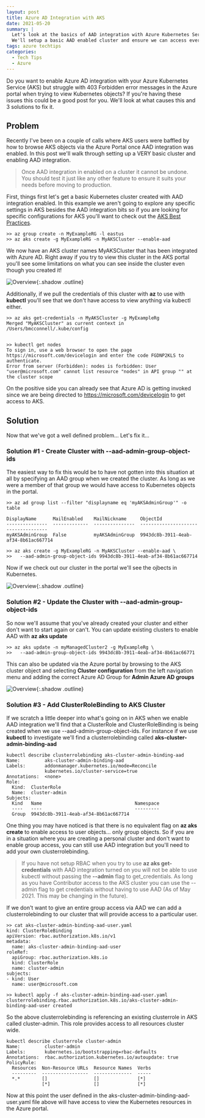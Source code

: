 ```yaml
---
layout: post
title: Azure AD Integration with AKS
date: 2021-05-20
summary: |
  Let's look at the basics of AAD integration with Azure Kubernetes Service in this post.  
  We'll setup a basic AAD enabled cluster and ensure we can access everything via the portal.
tags: azure techtips
categories:
  - Tech Tips
  - Azure
---
```

Do you want to enable Azure AD integration with your Azure Kubernetes Service
(AKS) but struggle with 403 Forbidden error messages in the Azure portal
when trying to view Kubernetes objects?  If you're having these issues this
could be a good post for you.  We'll look at what causes this and 3 solutions to
fix it.

## Problem
Recently I've been on a couple of calls where AKS users were baffled by how to
browse AKS objects via the Azure Portal once AAD integration was enabled.  In this post we'll walk through
setting up a VERY basic cluster and enabling AAD integration.

> Once AAD integration in enabled on a cluster it cannot be undone.
> You should test it just like any other
> feature to ensure it suits your needs before moving to production.

First, things first let's get a basic Kubernetes cluster created with AAD
integration enabled.  In this example we aren't going to explore any specific settings
in AKS besides the AAD integration bits so if you are looking for specific
configurations for AKS you'll want to check out the [AKS Best
Practices](https://docs.microsoft.com/en-us/azure/aks/best-practices).

```terminal
>> az group create -n MyExampleRG -l eastus
>> az aks create -g MyExampleRG -n MyAKSCluster --enable-aad
```

We now have an AKS cluster names MyAKSCluster that has been integrated with
Azure AD.  Right away if you try to view this cluster in the AKS portal you'll
see some limitations on what you can see inside the cluster even though you
created it!  

![Overview](/images/2021-05-20-aad-aks/forbidden.jpg){:.shadow .outline}

Additionally, if we pull the credentials of this cluster
with __az__ to use with __kubectl__ you'll see that we don't have access to view
anything via kubectl either.  

```terminal
>> az aks get-credentials -n MyAKSCluster -g MyExampleRg
Merged "MyAKSCluster" as current context in /Users/bmcconnell/.kube/config


>> kubectl get nodes
To sign in, use a web browser to open the page https://microsoft.com/devicelogin and enter the code FGDNP2KLS to authenticate.
Error from server (Forbidden): nodes is forbidden: User "user@microsoft.com" cannot list resource "nodes" in API group "" at the cluster scope

```

On the positive side you can already see that Azure AD is getting invoked since
we are being directed to https://microsoft.com/devicelogin to get access to
AKS.

## Solution

Now that we've got a well defined problem... Let's fix it...

### Solution #1 - Create Cluster with --aad-admin-group-object-ids
The easiest way to fix this would be to have not gotten into this situation at
all by specifying an AAD group when we created the cluster. As long as we were a
member of that group we would have access to Kubernetes objects in the portal.

```terminal
>> az ad group list --filter "displayname eq 'myAKSAdminGroup'" -o table

DisplayName      MailEnabled    MailNickname     ObjectId                            
---------------  -------------  ---------------  ------------------------------------
myAKSAdminGroup  False          myAKSAdminGroup  9943dc8b-3911-4eab-af34-8b61ac667714

>> az aks create -g MyExampleRG -n MyAKSCluster --enable-aad \
>>   --aad-admin-group-object-ids 9943dc8b-3911-4eab-af34-8b61ac667714
```

Now if we check out our cluster in the portal we'll see the ojbects in
Kubernetes. 

![Overview](/images/2021-05-20-aad-aks/namespaces.jpg){:.shadow .outline}

### Solution #2 - Update the Cluster with --aad-admin-group-object-ids
So now we'll assume that you've already created your cluster and either don't
want to start again or can't.  You can update existing clusters to enable AAD
with __az aks update__

```terminal
>> az aks update -n myManagedCluster2 -g MyExampleRg \
>>   --aad-admin-group-object-ids 9943dc8b-3911-4eab-af34-8b61ac66771

```
This can also be updated via the Azure portal by browsing to the AKS cluster
object and selecting __Cluster configuration__ from the left navigation menu and
adding the correct Azure AD Group for __Admin Azure AD groups__

![Overview](/images/2021-05-20-aad-aks/cluster-config.jpg){:.shadow .outline}

### Solution #3 - Add ClusterRoleBinding to AKS Cluster
If we scratch a little deeper into what's going on in AKS when we enable
AAD integration we'll find that a ClusterRole and ClusterRoleBinding is being
created when we use --aad-admin-group-object-ids.  For instance if we use
__kubectl__ to investigate we'll find a clusterrolebinding called
__aks-cluster-admin-binding-aad__

```terminal
kubectl describe clusterrolebinding aks-cluster-admin-binding-aad
Name:         aks-cluster-admin-binding-aad
Labels:       addonmanager.kubernetes.io/mode=Reconcile
              kubernetes.io/cluster-service=true
Annotations:  <none>
Role:
  Kind:  ClusterRole
  Name:  cluster-admin
Subjects:
  Kind   Name                                  Namespace
  ----   ----                                  ---------
  Group  9943dc8b-3911-4eab-af34-8b61ac667714
```
One thing you may have noticed is that there is no equivalent flag on __az aks
create__ to enable access to user objects... only group objects.  So if you are
in a situation where you are creating a personal cluster and don't want to
enable group access, you can still use AAD integration but you'll need to add
your own clusterrolebinding.

> If you have not setup RBAC when you try to use __az aks get-credentials__ with
> AAD integration turned on you will not be able to use kubectl without passing
> the __--admin__ flag to get_credentials.  As long as you have Contributor
> access to the AKS cluster you can use the --admin flag to get credentials
> without having to use AAD (As of May 2021.  This may be changing in the
> future).

If we don't want to give an entire group access via AAD we can add a
clusterrolebinding to our cluster that will provide access to a particular user.

```terminal
>> cat aks-cluster-admin-binding-aad-user.yaml
kind: ClusterRoleBinding
apiVersion: rbac.authorization.k8s.io/v1
metadata:
  name: aks-cluster-admin-binding-aad-user
roleRef:
  apiGroup: rbac.authorization.k8s.io
  kind: ClusterRole
  name: cluster-admin
subjects:
- kind: User
  name: user@microsoft.com

>> kubectl apply -f aks-cluster-admin-binding-aad-user.yaml
clusterrolebinding.rbac.authorization.k8s.io/aks-cluster-admin-binding-aad-user created
```

So the above clusterrolebinding is referencing an existing clusterrole in AKS
called cluster-admin.  This role provides access to all resources cluster wide.

```terminal
kubectl describe clusterrole cluster-admin
Name:         cluster-admin
Labels:       kubernetes.io/bootstrapping=rbac-defaults
Annotations:  rbac.authorization.kubernetes.io/autoupdate: true
PolicyRule:
  Resources  Non-Resource URLs  Resource Names  Verbs
  ---------  -----------------  --------------  -----
  *.*        []                 []              [*]
             [*]                []              [*]
```
Now at this point the user defined in the
aks-cluster-admin-binding-aad-user.yaml file above will have access to view
the Kubernetes resources in the Azure portal.


